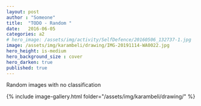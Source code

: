 ```yaml
---
layout: post
author : "Someone"
title:  "TODO - Random "
date:   2016-06-05
categories: a2
# hero_image: /assets/img/activity/SelfDefence/20160506_132737-1.jpg
image: /assets/img/karambeli/drawing/IMG-20191114-WA0022.jpg
hero_height: is-medium
hero_background_size : cover
hero_darken: true
published: true
---
```


Random images with no classification

{% include image-gallery.html folder="/assets/img/karambeli/drawing/" %}